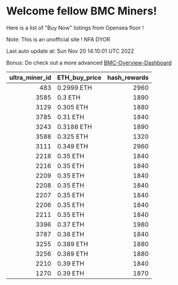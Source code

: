 # Welcome fellow BMC Miners!
Here is a list of "Buy Now" listings from Opensea floor !

Note: This is an unofficial site ! NFA DYOR

Last auto update at: Sun Nov 20 14:10:01 UTC 2022

Bonus: Do check out a more advanced [BMC-Overview-Dashboard](https://dune.com/defifunk/BMC-Overview-Dashboard)


|   ultra_miner_id | ETH_buy_price   |   hash_rewards |
|-----------------:|:----------------|---------------:|
|              483 | 0.2999 ETH      |           2960 |
|             3585 | 0.3 ETH         |           1890 |
|             3129 | 0.305 ETH       |           1880 |
|             3785 | 0.31 ETH        |           1840 |
|             3243 | 0.3188 ETH      |           1890 |
|             3588 | 0.325 ETH       |           1320 |
|             3111 | 0.349 ETH       |           2960 |
|             2218 | 0.35 ETH        |           1840 |
|             2216 | 0.35 ETH        |           1840 |
|             2209 | 0.35 ETH        |           1840 |
|             2208 | 0.35 ETH        |           1840 |
|             2207 | 0.35 ETH        |           1840 |
|             2206 | 0.35 ETH        |           1840 |
|             2211 | 0.35 ETH        |           1840 |
|             3396 | 0.37 ETH        |           1980 |
|             3787 | 0.38 ETH        |           1840 |
|             3255 | 0.389 ETH       |           1880 |
|             3256 | 0.389 ETH       |           1880 |
|             2210 | 0.39 ETH        |           1840 |
|             1270 | 0.39 ETH        |           1870 |